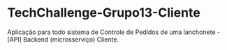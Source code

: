 # TechChallenge-Grupo13-Cliente
Aplicação para todo sistema de Controle de Pedidos de uma lanchonete - [API] Backend (microsserviço) Cliente.


